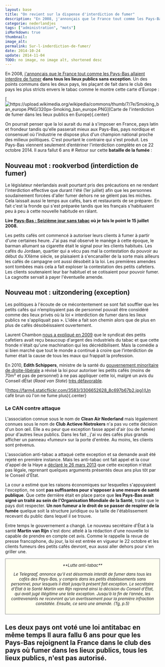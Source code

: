 ```yaml
---
layout: base
title: "On revient sur la dispense d'interdiction de fumer"
description: "En 2008, j'annonçais que le France tout comme les Pays-Bas allaient interdire de fumer dans tous les lieux publics sans exception. Un des points communs dans l"
categorie: nederlandjes
tags: ["administration", "mots"]
isMarkdown: true
thumbnail: 
image_alt: 
permalink: Sur-l-inderdiction-de-fumer/
date: 2014-10-24
update: 2014-11-04
TODO: no image, no image alt, shortened desc
---
```


En 2008, [j'annonçais que le France tout comme les Pays-Bas allaient interdire de fumer](/deux-nouvelles-annees) **dans tous les lieux publics sans exception**. Un des points communs dans les deux pays, les plaçant de fait dans le club des pays les plus stricts envers le tabac comme le montre cette carte d'Europe :

[![https://upload.wikimedia.org/wikipedia/commons/thumb/7/7e/Smoking_ban_europe.PNG/320px-Smoking_ban_europe.PNG](Carte de l'interdiction de fumer dans les lieux publics en Europe){.center}](https://commons.wikimedia.org/wiki/File:Smoking_ban_europe.PNG)

On pourrait penser que la loi aurait du mal à s'imposer en France, pays latin et frondeur tandis qu'elle passerait mieux aux Pays-Bas, pays nordique et consensuel où l'industrie ne dispose plus d'un champion national proche des milieux politiques. C'est pourtant le contraire qui s'est produit. Les Pays-Bas viennent seulement d’entériner l'interdiction complète en ce 22 octobre 2014. Il aura fallut 6 ans # Retour sur cette **bataille de la fumée** :

## Nouveau mot : rookverbod (interdiction de fumer)

Le législateur néerlandais avait pourtant pris des précautions en ne rendant l'interdiction effective que durant l'été (1er juillet) afin que les personnes soudainement forcées d'aller fumer dehors ne se gèlent pas les miches. Cela laissait aussi le temps aux cafés, bars et restaurants de se préparer. En fait c'est la fronde qui s'est préparée tandis que les français s'habituaient peu à peu à cette nouvelle habitude en râlant.

**Lire [Pays-Bas : Seizième jour sans tabac](http://meinamsterdam.nl/pays-bas-sans-tabac) où je fais le point le 15 juillet 2008.**

Les petits cafés ont commencé à autoriser leurs clients à fumer à partir d'une certaines heure. J'ai pas mal observé le manège à cette époque, le barman allumant sa cigarette était le signal pour les clients habitués. Les cafés du Jordaan, quartier qui a vécu pas mal la contestation du pouvoir au début du XXème siècle, se plaisaient à s'encanailler de la sorte mais ailleurs les cafés de campagne ont aussi désobéit à la loi. Les premières amendes sont tombées mais cela a fait exploser la contestation des petits cafetiers. Les clients soutenaient leur bar habituel et se cotisaient pour pouvoir fumer. La cagnotte servait à payer l'éventuelle amende.

## Nouveau mot : uitzondering  (exception)

Les politiques à l'écoute de ce mécontentement se sont fait souffler que les petits cafés qui n’employaient pas de personnel pouvait être considéré comme des lieux privés où la loi « interdiction de fumer dans les lieux publics ne s'appliquait pas ». L'idée a fait son chemin alors que de plus en plus de cafés désobéissaient ouvertement.

Laurent Chambon [nous a expliqué en 2009](http://www.laurentchambon.net/2009/06/le-tabac-la-main-dans-le-sac.html) que le syndicat des petits cafetiers avait reçu beaucoup d'argent des industriels du tabac et que cette fronde n'était qu'une machination qui les décrédibilisent. Mais la comédie a si bien marché que tout le monde a continué à croire que l’interdiction de fumer était la cause de tous les maux qui frappait la profession.

En 2010, **Edith Schippers**, ministre de la santé du [gouvernement minoritaire de droite-libérale](/un-gouvernement-minoritaire) a révisé la loi pour autoriser les petits cafés (moins de 70m² et pas de personnel) à ne pas appliquer cette loi, malgré un avis du Conseil dÉtat (*Raad van State*) [très défavorable](http://www.raadvanstate.nl/adviezen/samenvattingen/tekst-samenvatting.html?id=68).

![https://farm4.staticflickr.com/3583/3306652628_8c697b67b2.jpg](Un café brun où l'on ne fume plus){.center}

### Le CAN contre attaque

L'association connue sous le nom de **Clean Air Nederland** mais légalement connues sous le nom de **Club Actieve Nietrokers** n'a pas vu cette décision d'un bon œil. Elle a eu peur que exception fasse appel d'air (ou de fumée) pour d'autres lieux publics. Dans les fait , j'ai vu des cafés plus grands afficher un panneau «fumeur» sur la porte d'entrée. Au moins, les clients sont prévenus. 

L'association anti-tabac a attaqué cette exception et sa demande avait été rejeté en première instance. Mais les anti-tabac ont fait appel et la cour d'appel de la Haye a [déclaré le 26 mars 2013](http://uitspraken.rechtspraak.nl/inziendocument?id=ECLI:NL:GHDHA:2013:BZ4871) que cette exception n'était pas légale, reprenant quelques arguments présentés deux ans plus tôt par le Conseil d'État. 

La cour a estimé que les raisons économiques sur lesquelles s'appuyaient l'exception, ne sont **pas suffisantes pour s'opposer à une mesure de santé publique**. Que cette dernière était en place parce que **les Pays-Bas avait signé un traité au sein de l'Organisation Mondiale de la Santé**, traité que le pays doit respecter. **Un non fumeur a le droit de se passer de respirer de la fumée** quelque soit la structure juridique ou la taille de l'établissement recevant du public dans lequel il se trouve.

Entre temps le gouvernement a changé. Le nouveau secrétaire d'État à la santé **Martin van Rijn** s'est donc attelé à la rédaction d'une nouvelle loi capable de prendre en compte cet avis. Comme le rappelle la revue de presse francophone, du jour, la loi est entrée en vigueur le 22 octobre et les clients fumeurs des petits cafés devront, eux aussi aller dehors pour s'en griller une.

<!-- HTML -->
<div style="border:1px solid grey; background-color:#FFFFf0; font-size:small; width=530px; text-align:center; padding:1em; font-style:italic;">
<!-- / HTML -->
**Lutte anti-tabac**

Le Telegraaf, annonce qu’il est désormais interdit de fumer dans tous les cafés des Pays-Bas, y compris dans les petits établissements sans personnel, pour lesquels il était jusqu’à présent fait exception. Le secrétaire d’État à la Santé Martin van Rijn reprend ainsi la décision du Conseil d’État, qui avait jugé illégitime une telle exception. Jusqu’à la fin de l’année, les contrevenants ne recevront qu’un avertissement pour la première infraction constatée. Ensuite, ce sera une amende. (Tg, p.5)
<!-- HTML -->
</div>
<!-- / HTML -->

Les deux pays ont voté une loi antitabac en même temps Il aura fallu 6 ans pour que les Pays-Bas rejoignent la France dans le club des pays où fumer dans les lieux publics, tous les lieux publics, n'est pas autorisé.
---
<!-- post notes:
http://www.arbo-online.nl/nieuws/rookverbod-zonder-uitzonderingen.417660.lynkx?thema=Inrichting%20arbeidsplaatsen 
http://www.eupedia.com/europe/legal_maps_of_europe.shtml#smoking_bans 
http://www.itmac.ie/other-issues/smoking-in-public-places/useful/smoking-ban-map-europe/ 
https://commons.wikimedia.org/wiki/File:Smoking_ban_europe.PNG 
https://nl.wikipedia.org/wiki/Rookverbod#Nederland
--->
